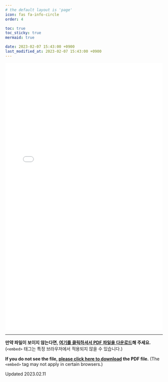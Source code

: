 ```yaml
---
# the default layout is 'page'
icon: fas fa-info-circle
order: 4

toc: true
toc_sticky: true
mermaid: true

date: 2023-02-07 15:43:00 +0900
last_modified_at: 2023-02-07 15:43:00 +0900
---
```

<embed src="\assets\file\CV.pdf"  type="application/pdf" width="100%" height="850px" />

---

**만약 파일이 보이지 않는다면, [여기를 클릭하셔서 PDF 파일을 다운로드](/assets/file/CV.pdf)해 주세요.**  (`<embed>` 태그는 특정 브라우저에서 적용되지 않을 수 있습니다.)

**If you do not see the file, [please click here to download](/assets/file/CV.pdf) the PDF file.**  (The `<embed>` tag may not apply in certain browsers.)

Updated 2023.02.11
